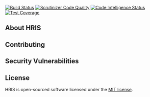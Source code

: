 [![Build Status](https://travis-ci.org/lagunadevelopers/hris.svg?branch=master)](https://travis-ci.org/lagunadevelopers/hris)
[![Scrutinizer Code Quality](https://scrutinizer-ci.com/g/lagunadevelopers/hris/badges/quality-score.png?b=master)](https://scrutinizer-ci.com/g/lagunadevelopers/hris/?branch=master)
[![Code Intelligence Status](https://scrutinizer-ci.com/g/lagunadevelopers/hris/badges/code-intelligence.svg?b=master)](https://scrutinizer-ci.com/code-intelligence)
[![Test Coverage](https://img.shields.io/codecov/c/github/lagunadevelopers/hris/master.svg)](https://codecov.io/github/lagunadevelopers/hris?branch=master)

## About HRIS


## Contributing

## Security Vulnerabilities

## License

HRIS is open-sourced software licensed under the [MIT license](https://opensource.org/licenses/MIT).
